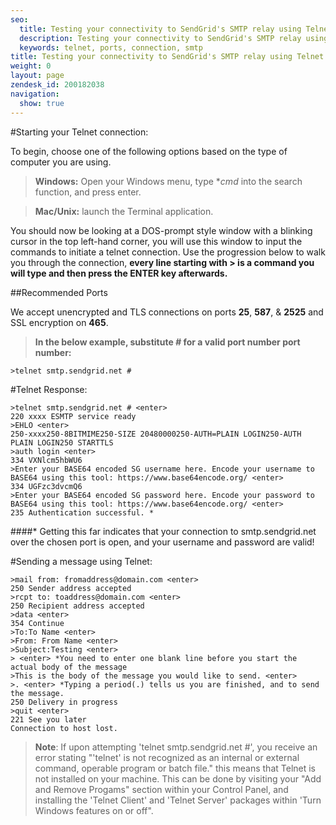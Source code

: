 ```yaml
---
seo:
  title: Testing your connectivity to SendGrid's SMTP relay using Telnet
  description: Testing your connectivity to SendGrid's SMTP relay using Telnet
  keywords: telnet, ports, connection, smtp
title: Testing your connectivity to SendGrid's SMTP relay using Telnet
weight: 0
layout: page
zendesk_id: 200182038
navigation:
  show: true
---
```


#Starting your Telnet connection:

To begin, choose one of the following options based on the type of computer you are using.

>**Windows:** Open your Windows menu, type **cmd* into the search function, and press enter. 

>**Mac/Unix:** launch the Terminal application. 

You should now be looking at a DOS-prompt style window with a blinking cursor in the top left-hand corner, you will use this window to input the commands to initiate a telnet connection. Use the progression below to walk you through the connection, **every line starting with > is a command you will type and then press the ENTER key afterwards.** 

##Recommended Ports

We accept unencrypted and TLS connections on ports **25**, **587**, & **2525** and SSL encryption on **465**.  
>**In the below example, substitute _#_ for a valid port number port number:**

    >telnet smtp.sendgrid.net #

 
#Telnet Response:

    >telnet smtp.sendgrid.net # <enter>
    220 xxxx ESMTP service ready
    >EHLO <enter>
    250-xxxx250-8BITMIME250-SIZE 20480000250-AUTH=PLAIN LOGIN250-AUTH PLAIN LOGIN250 STARTTLS
    >auth login <enter>
    334 VXNlcm5hbWU6
    >Enter your BASE64 encoded SG username here. Encode your username to BASE64 using this tool: https://www.base64encode.org/ <enter>
    334 UGFzc3dvcmQ6
    >Enter your BASE64 encoded SG password here. Encode your password to BASE64 using this tool: https://www.base64encode.org/ <enter>
    235 Authentication successful. *

####* Getting this far indicates that your connection to smtp.sendgrid.net over the chosen port is open, and your username and password are valid!



#Sending a message using Telnet:

    >mail from: fromaddress@domain.com <enter>
    250 Sender address accepted
    >rcpt to: toaddress@domain.com <enter>
    250 Recipient address accepted
    >data <enter>
    354 Continue
    >To:To Name <enter>
    >From: From Name <enter>
    >Subject:Testing <enter>
    > <enter> *You need to enter one blank line before you start the actual body of the message
    >This is the body of the message you would like to send. <enter>
    >. <enter> *Typing a period(.) tells us you are finished, and to send the message.
    250 Delivery in progress
    >quit <enter>
    221 See you later 
    Connection to host lost.


>**Note**: If upon attempting 'telnet smtp.sendgrid.net #', you receive an error stating "'telnet' is not recognized as an internal or external command, operable program or batch file." this means that Telnet is not installed on your machine. This can be done by visiting your "Add and Remove Progams" section within your Control Panel, and installing the 'Telnet Client' and 'Telnet Server' packages within 'Turn Windows features on or off". 
